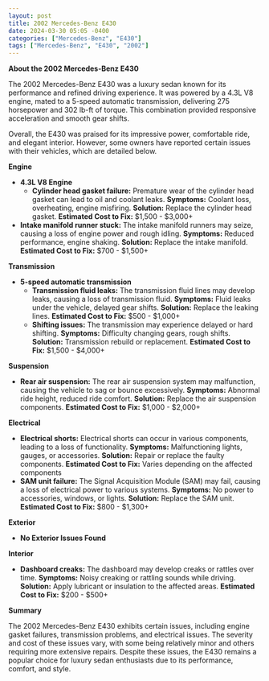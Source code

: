 ```yaml
---
layout: post
title: 2002 Mercedes-Benz E430
date: 2024-03-30 05:05 -0400
categories: ["Mercedes-Benz", "E430"]
tags: ["Mercedes-Benz", "E430", "2002"]
---
```

**About the 2002 Mercedes-Benz E430**

The 2002 Mercedes-Benz E430 was a luxury sedan known for its performance and refined driving experience. It was powered by a 4.3L V8 engine, mated to a 5-speed automatic transmission, delivering 275 horsepower and 302 lb-ft of torque. This combination provided responsive acceleration and smooth gear shifts.

Overall, the E430 was praised for its impressive power, comfortable ride, and elegant interior. However, some owners have reported certain issues with their vehicles, which are detailed below.

**Engine**

* **4.3L V8 Engine**
    * **Cylinder head gasket failure:** Premature wear of the cylinder head gasket can lead to oil and coolant leaks. **Symptoms:** Coolant loss, overheating, engine misfiring. **Solution:** Replace the cylinder head gasket. **Estimated Cost to Fix:** $1,500 - $3,000+
* **Intake manifold runner stuck:** The intake manifold runners may seize, causing a loss of engine power and rough idling. **Symptoms:** Reduced performance, engine shaking. **Solution:** Replace the intake manifold. **Estimated Cost to Fix:** $700 - $1,500+

**Transmission**

* **5-speed automatic transmission**
    * **Transmission fluid leaks:** The transmission fluid lines may develop leaks, causing a loss of transmission fluid. **Symptoms:** Fluid leaks under the vehicle, delayed gear shifts. **Solution:** Replace the leaking lines. **Estimated Cost to Fix:** $500 - $1,000+
    * **Shifting issues:** The transmission may experience delayed or hard shifting. **Symptoms:** Difficulty changing gears, rough shifts. **Solution:** Transmission rebuild or replacement. **Estimated Cost to Fix:** $1,500 - $4,000+

**Suspension**

* **Rear air suspension:** The rear air suspension system may malfunction, causing the vehicle to sag or bounce excessively. **Symptoms:** Abnormal ride height, reduced ride comfort. **Solution:** Replace the air suspension components. **Estimated Cost to Fix:** $1,000 - $2,000+

**Electrical**

* **Electrical shorts:** Electrical shorts can occur in various components, leading to a loss of functionality. **Symptoms:** Malfunctioning lights, gauges, or accessories. **Solution:** Repair or replace the faulty components. **Estimated Cost to Fix:** Varies depending on the affected components
* **SAM unit failure:** The Signal Acquisition Module (SAM) may fail, causing a loss of electrical power to various systems. **Symptoms:** No power to accessories, windows, or lights. **Solution:** Replace the SAM unit. **Estimated Cost to Fix:** $800 - $1,300+

**Exterior**

* **No Exterior Issues Found**

**Interior**

* **Dashboard creaks:** The dashboard may develop creaks or rattles over time. **Symptoms:** Noisy creaking or rattling sounds while driving. **Solution:** Apply lubricant or insulation to the affected areas. **Estimated Cost to Fix:** $200 - $500+

**Summary**

The 2002 Mercedes-Benz E430 exhibits certain issues, including engine gasket failures, transmission problems, and electrical issues. The severity and cost of these issues vary, with some being relatively minor and others requiring more extensive repairs. Despite these issues, the E430 remains a popular choice for luxury sedan enthusiasts due to its performance, comfort, and style.
